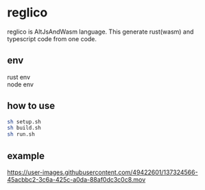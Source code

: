 # reglico
reglico is AltJsAndWasm language. This generate rust(wasm) and typescript code from one code.

## env
rust env  
node env

## how to use
```sh
sh setup.sh
sh build.sh
sh run.sh
```

## example

https://user-images.githubusercontent.com/49422601/137324566-45acbbc2-3c6a-425c-a0da-88af0dc3c0c8.mov

